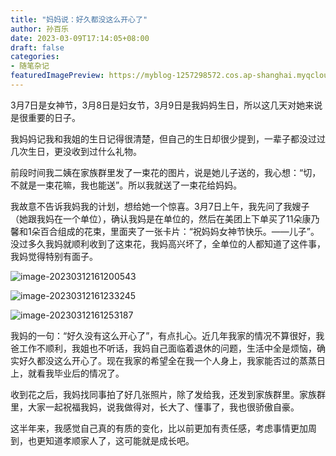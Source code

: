 ```yaml
---
title: "妈妈说：好久都没这么开心了"
author: 孙百乐
date: 2023-03-09T17:14:05+08:00
draft: false
categories: 
- 随笔杂记
featuredImagePreview: https://myblog-1257298572.cos.ap-shanghai.myqcloud.com/img/image-20230312161200543.png
---
```


3月7日是女神节，3月8日是妇女节，3月9日是我妈妈生日，所以这几天对她来说是很重要的日子。

我妈妈记我和我姐的生日记得很清楚，但自己的生日却很少提到，一辈子都没过过几次生日，更没收到过什么礼物。

前段时间我二姨在家族群里发了一束花的图片，说是她儿子送的，我心想：“切，不就是一束花嘛，我也能送”。所以我就送了一束花给妈妈。

我故意不告诉我妈我的计划，想给她一个惊喜。3月7日上午，我先问了我嫂子（她跟我妈在一个单位），确认我妈是在单位的，然后在美团上下单买了11朵康乃馨和1朵百合组成的花束，里面夹了一张卡片：“祝妈妈女神节快乐。——儿子”。没过多久我妈就顺利收到了这束花，我妈高兴坏了，全单位的人都知道了这件事，我妈觉得特别有面子。

![image-20230312161200543](https://myblog-1257298572.cos.ap-shanghai.myqcloud.com/img/image-20230312161200543.png)

![image-20230312161233245](https://myblog-1257298572.cos.ap-shanghai.myqcloud.com/img/image-20230312161233245.png)

![image-20230312161253187](https://myblog-1257298572.cos.ap-shanghai.myqcloud.com/img/image-20230312161253187.png)

我妈的一句：“好久没有这么开心了”，有点扎心。近几年我家的情况不算很好，我爸工作不顺利，我姐也不听话，我妈自己面临着退休的问题，生活中全是烦恼，确实好久都没这么开心了。现在我家的希望全在我一个人身上，我家能否过的蒸蒸日上，就看我毕业后的情况了。

收到花之后，我妈找同事拍了好几张照片，除了发给我，还发到家族群里。家族群里，大家一起祝福我妈，说我做得对，长大了、懂事了，我也很骄傲自豪。

这半年来，我感觉自己真的有质的变化，比以前更加有责任感，考虑事情更加周到，也更知道孝顺家人了，这可能就是成长吧。


